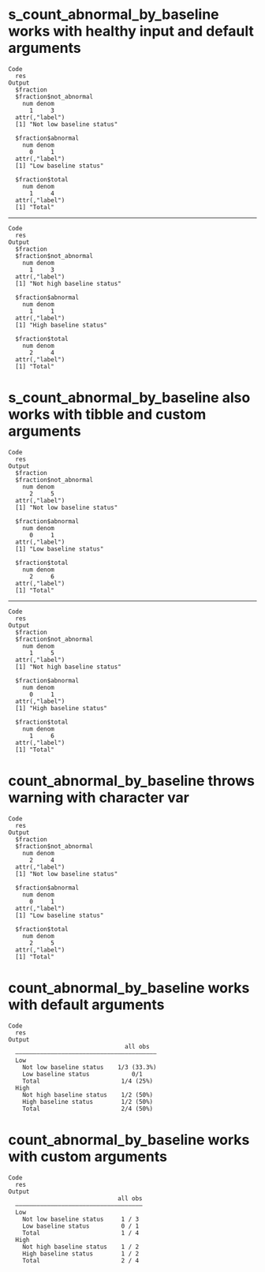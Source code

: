 # s_count_abnormal_by_baseline works with healthy input and default arguments

    Code
      res
    Output
      $fraction
      $fraction$not_abnormal
        num denom 
          1     3 
      attr(,"label")
      [1] "Not low baseline status"
      
      $fraction$abnormal
        num denom 
          0     1 
      attr(,"label")
      [1] "Low baseline status"
      
      $fraction$total
        num denom 
          1     4 
      attr(,"label")
      [1] "Total"
      
      

---

    Code
      res
    Output
      $fraction
      $fraction$not_abnormal
        num denom 
          1     3 
      attr(,"label")
      [1] "Not high baseline status"
      
      $fraction$abnormal
        num denom 
          1     1 
      attr(,"label")
      [1] "High baseline status"
      
      $fraction$total
        num denom 
          2     4 
      attr(,"label")
      [1] "Total"
      
      

# s_count_abnormal_by_baseline also works with tibble and custom arguments

    Code
      res
    Output
      $fraction
      $fraction$not_abnormal
        num denom 
          2     5 
      attr(,"label")
      [1] "Not low baseline status"
      
      $fraction$abnormal
        num denom 
          0     1 
      attr(,"label")
      [1] "Low baseline status"
      
      $fraction$total
        num denom 
          2     6 
      attr(,"label")
      [1] "Total"
      
      

---

    Code
      res
    Output
      $fraction
      $fraction$not_abnormal
        num denom 
          1     5 
      attr(,"label")
      [1] "Not high baseline status"
      
      $fraction$abnormal
        num denom 
          0     1 
      attr(,"label")
      [1] "High baseline status"
      
      $fraction$total
        num denom 
          1     6 
      attr(,"label")
      [1] "Total"
      
      

# count_abnormal_by_baseline throws warning with character var

    Code
      res
    Output
      $fraction
      $fraction$not_abnormal
        num denom 
          2     4 
      attr(,"label")
      [1] "Not low baseline status"
      
      $fraction$abnormal
        num denom 
          0     1 
      attr(,"label")
      [1] "Low baseline status"
      
      $fraction$total
        num denom 
          2     5 
      attr(,"label")
      [1] "Total"
      
      

# count_abnormal_by_baseline works with default arguments

    Code
      res
    Output
                                     all obs  
      ————————————————————————————————————————
      Low                                     
        Not low baseline status    1/3 (33.3%)
        Low baseline status            0/1    
        Total                       1/4 (25%) 
      High                                    
        Not high baseline status    1/2 (50%) 
        High baseline status        1/2 (50%) 
        Total                       2/4 (50%) 

# count_abnormal_by_baseline works with custom arguments

    Code
      res
    Output
                                   all obs
      ————————————————————————————————————
      Low                                 
        Not low baseline status     1 / 3 
        Low baseline status         0 / 1 
        Total                       1 / 4 
      High                                
        Not high baseline status    1 / 2 
        High baseline status        1 / 2 
        Total                       2 / 4 

